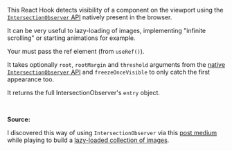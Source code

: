 This React Hook detects visibility of a component on the viewport using the [`IntersectionObserver` API](https://developer.mozilla.org/en-US/docs/Web/API/Intersection_Observer_API) natively present in the browser.

It can be very useful to lazy-loading of images, implementing "infinite scrolling" or starting animations for example.

Your must pass the ref element (from `useRef()`).

It takes optionally `root`, `rootMargin` and `threshold` arguments from the [native `IntersectionObserver` API](https://developer.mozilla.org/en-US/docs/Web/API/Intersection_Observer_API) and `freezeOnceVisible` to only catch the first appearance too.

It returns the full IntersectionObserver's `entry` object.

<br />

**Source:**

I discovered this way of using `IntersectionObserver` via this [post medium](https://medium.com/the-non-traditional-developer/how-to-use-an-intersectionobserver-in-a-react-hook-9fb061ac6cb5) while playing to build a [lazy-loaded collection of images](https://react-gallery.juliencaron.com/).
